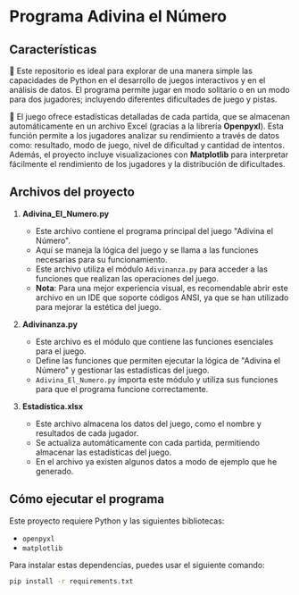 # Programa Adivina el Número

## Características

🔹 Este repositorio es ideal para explorar de una manera simple las capacidades de Python en el desarrollo de juegos interactivos y en el análisis de datos. El programa permite jugar en modo solitario o en un modo para dos jugadores; incluyendo diferentes dificultades de juego y pistas.

🔹 El juego ofrece estadísticas detalladas de cada partida, que se almacenan automáticamente en un archivo Excel (gracias a la librería **Openpyxl**). Esta función permite a los jugadores analizar su rendimiento a través de datos como: resultado, modo de juego, nivel de dificultad y cantidad de intentos. Además, el proyecto incluye visualizaciones con **Matplotlib** para interpretar fácilmente el rendimiento de los jugadores y la distribución de dificultades.

## Archivos del proyecto

1. **Adivina_El_Numero.py**
   - Este archivo contiene el programa principal del juego "Adivina el Número".
   - Aquí se maneja la lógica del juego y se llama a las funciones necesarias para su funcionamiento.
   - Este archivo utiliza el módulo `Adivinanza.py` para acceder a las funciones que realizan las operaciones del juego.
   - **Nota**: Para una mejor experiencia visual, es recomendable abrir este archivo en un IDE que soporte códigos ANSI, ya que se han utilizado para mejorar la estética del juego.

2. **Adivinanza.py**
   - Este archivo es el módulo que contiene las funciones esenciales para el juego.
   - Define las funciones que permiten ejecutar la lógica de "Adivina el Número" y gestionar las estadísticas del juego.
   - `Adivina_El_Numero.py` importa este módulo y utiliza sus funciones para que el programa funcione correctamente.

3. **Estadística.xlsx**
   - Este archivo almacena los datos del juego, como el nombre y resultados de cada jugador.
   - Se actualiza automáticamente con cada partida, permitiendo almacenar las estadísticas del juego.
   - En el archivo ya existen algunos datos a modo de ejemplo que he generado.

## Cómo ejecutar el programa

Este proyecto requiere Python y las siguientes bibliotecas:
- `openpyxl`
- `matplotlib`

Para instalar estas dependencias, puedes usar el siguiente comando:
```bash
pip install -r requirements.txt
